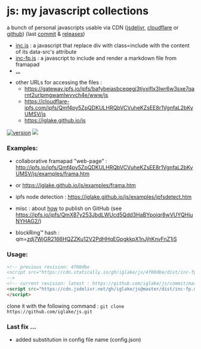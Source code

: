 # js: my javascript collections

<!-- vim: ft=markdown nospell
-->
a bunch of personal javascripts usable via CDN ([jsdelivr][jd], [cloudflare][cf] or [github][gh])
(last [commit](https://github.com/iglake/js/commit/) & [releases](https://github.com/iglake/js/releases))

 * [inc.js][1] : a javascript that replace div with class=include with the content of its data-src's attribute
 * [inc-fp.js][2] : a javascript to include and render a markdown file from framapad
 * [...](https://cdn.jsdelivr.net/gh/iglake/js@master/dist/)

[1]: https://cdn.jsdelivr.net/gh/iglake/js@master/dist/inc.js
[2]: https://cdn.jsdelivr.net/gh/iglake/js@master/dist/inc-fp.js



 * other URLs for accessing the files :
    - <https://gateway.ipfs.io/ipfs/bafybeiasbceqegj3tjyxiflx3lwr6w3sxe7qarnt2urlpmgwamlwvvch4e/www/js>
    - <https://cloudflare-ipfs.com/ipfs/Qmf4py5ZpQDKULHRQbVCVuheKZsEE8r1VgnfaL2bKyUMSV/js>
    - <https://iglake.github.io/js>

[![version](https://badge.fury.io/gh/iglake%2Fjs.svg)](https://badge.fury.io/gh/iglake%2Fjs)
[![](https://data.jsdelivr.com/v1/package/gh/iglake/js/badge)](https://www.jsdelivr.com/package/gh/iglake/js)

### Examples:

 * collaborative framapad "web-page" : <http://ipfs.io/ipfs/Qmf4py5ZpQDKULHRQbVCVuheKZsEE8r1VgnfaL2bKyUMSV/js/examples/frama.htm>
 *  or <https://iglake.github.io/js/examples/frama.htm>

 *  ipfs node detection : <https://iglake.github.io/js/examples/ipfsdetect.htm>

 * misc : about [how](https://www.one-tab.com/page/XuCCeOg2SkSSwTD8JzvWfw) to publish on GitHub (see <https://ipfs.io/ipfs/QmX87y253JbdLWUcd5Qdd3HaBYpoiqr8wVUYQHiuNYHAG2/>)

 * blockRing™ hash : qm=[zdj7WjGR2166HQZZKu12V2PdHHqEGpgkkpX1nJjhKnvFnZ1jS](http://gateway.ipfs.io/ipfs/zdj7WjGR2166HQZZKu12V2PdHHqEGpgkkpX1nJjhKnvFnZ1jS)

### Usage:

```html
<!-- previous revision: 4f00dbe
<script src="https://cdn.statically.io/gh/iglake/js/4f00dbe/dist/inc-fp.js">
-->
<!-- current revision: latest : https://github.com/iglake/js/commit/master -->
<script src="https://cdn.jsdelivr.net/gh/iglake/js@master/dist/inc-fp.min.js">
</script>
 ```

[gh]: http://github.com/iglake/
[jd]: https://www.jsdelivr.com/package/gh/iglake/js
[cf]: https://cloudflare-ipfs.com/ipfs/Qmf4py5ZpQDKULHRQbVCVuheKZsEE8r1VgnfaL2bKyUMSV/js

clone it with the following command :
  ```git clone https://github.com/iglake/js.git```

### Last fix ...

 - added substitution in config file name (config.json)
